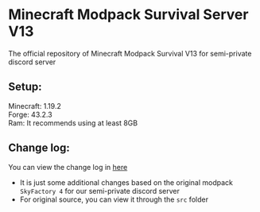 # Minecraft Modpack Survival Server V13

The official repository of Minecraft Modpack Survival V13 for semi-private discord server
 
## Setup:

Minecraft: 1.19.2  
Forge: 43.2.3  
Ram: It recommends using at least 8GB

## Change log:

You can view the change log in [here](https://github.com/ElementBlend/ModpackSurvivalV13/blob/main/CHANGELOG.md)  
* It is just some additional changes based on the original modpack `SkyFactory 4` for our semi-private discord server  
* For original source, you can view it through the `src` folder
